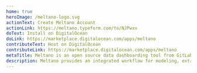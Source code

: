 ```yaml
---
home: true
heroImage: /meltano-logo.svg
actionText: Create Meltano Account
actionLink: https://meltano.typeform.com/to/NJPwxv
doText: Install on DigitalOcean
doLink: https://marketplace.digitalocean.com/apps/meltano
contributeText: Host on DigitalOcean
contributeLink: https://marketplace.digitalocean.com/apps/meltano
metaTitle: Meltano is an open source data dashboarding tool from GitLab
description: Meltano provides an integrated workflow for modeling, extracting, loading, transforming, analyzing, notebooking, and orchestrating your data.
---
```

